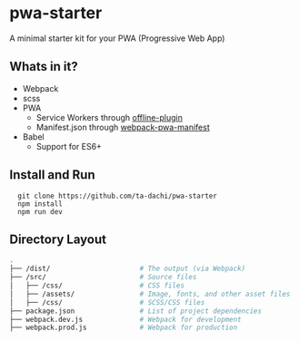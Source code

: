 # pwa-starter

A minimal starter kit for your PWA (Progressive Web App)

## Whats in it?

- Webpack
- scss
- PWA
  - Service Workers through [offline-plugin](https://github.com/NekR/offline-plugin)
  - Manifest.json through [webpack-pwa-manifest](https://github.com/arthurbergmz/webpack-pwa-manifest)
- Babel
  - Support for ES6+

## Install and Run

```
  git clone https://github.com/ta-dachi/pwa-starter
  npm install
  npm run dev
```

## Directory Layout

```bash
.
├── /dist/                      # The output (via Webpack)
├── /src/                       # Source files
│   ├── /css/                   # CSS files
│   ├── /assets/                # Image, fonts, and other asset files
│   ├── /css/                   # SCSS/CSS files
├── package.json                # List of project dependencies
├── webpack.dev.js              # Webpack for development
├── webpack.prod.js             # Webpack for production
```
